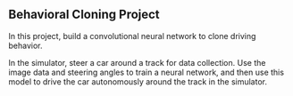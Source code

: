 
## Behavioral Cloning Project

In this project, build a convolutional neural network to clone driving behavior.

In the simulator, steer a car around a track for data collection. Use the image data and steering angles to train a neural network, and then use this model to drive the car autonomously around the track in the simulator.
